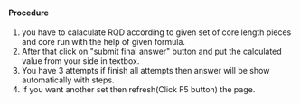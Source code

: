 #### Procedure
1. you have to calaculate RQD according to given set of core length pieces and core run with the help of given formula.
2. After that click on "submit final answer"  button and put the calculated value from your side in textbox.
3. You have 3 attempts if finish all attempts then answer will be show automatically with steps.
4. If you want another set then refresh(Click F5 button) the page. 